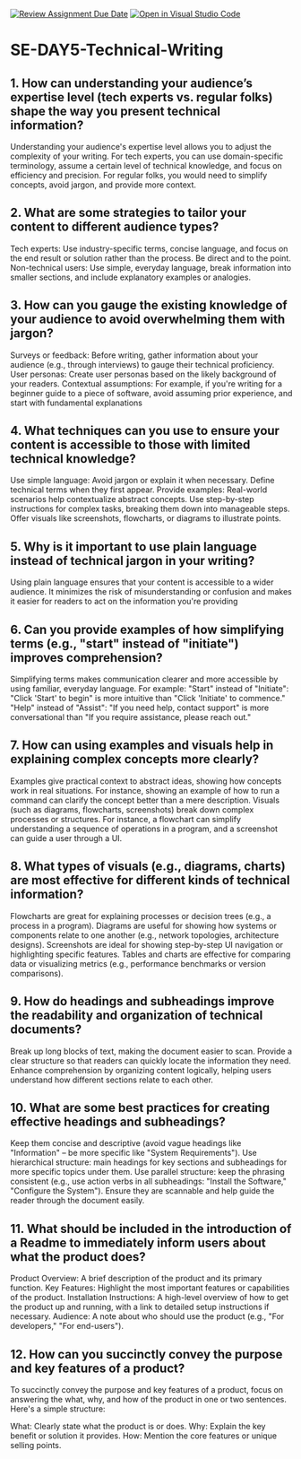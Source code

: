 [![Review Assignment Due Date](https://classroom.github.com/assets/deadline-readme-button-22041afd0340ce965d47ae6ef1cefeee28c7c493a6346c4f15d667ab976d596c.svg)](https://classroom.github.com/a/zsAR-pyY)
[![Open in Visual Studio Code](https://classroom.github.com/assets/open-in-vscode-2e0aaae1b6195c2367325f4f02e2d04e9abb55f0b24a779b69b11b9e10269abc.svg)](https://classroom.github.com/online_ide?assignment_repo_id=17057802&assignment_repo_type=AssignmentRepo)
# SE-DAY5-Technical-Writing
## 1. How can understanding your audience’s expertise level (tech experts vs. regular folks) shape the way you present technical information?
Understanding your audience's expertise level allows you to adjust the complexity of your writing. For tech experts, you can use domain-specific terminology,
assume a certain level of technical knowledge, and focus on efficiency and precision. For regular folks,
you would need to simplify concepts, avoid jargon, and provide more context.

## 2. What are some strategies to tailor your content to different audience types?
Tech experts: Use industry-specific terms, concise language, and focus on the end result or solution rather than the process. Be direct and to the point.
Non-technical users: Use simple, everyday language, break information into smaller sections, and include explanatory examples or analogies.

## 3. How can you gauge the existing knowledge of your audience to avoid overwhelming them with jargon?
Surveys or feedback: Before writing, gather information about your audience (e.g., through interviews) to gauge their technical proficiency.
User personas: Create user personas based on the likely background of your readers.
Contextual assumptions: For example, if you're writing for a beginner guide to a piece of software, avoid assuming prior experience, and start with fundamental explanations

## 4. What techniques can you use to ensure your content is accessible to those with limited technical knowledge?
Use simple language: Avoid jargon or explain it when necessary.
Define technical terms when they first appear.
Provide examples: Real-world scenarios help contextualize abstract concepts.
Use step-by-step instructions for complex tasks, breaking them down into manageable steps.
Offer visuals like screenshots, flowcharts, or diagrams to illustrate points.

## 5. Why is it important to use plain language instead of technical jargon in your writing?
Using plain language ensures that your content is accessible to a wider audience. It minimizes the risk of misunderstanding or confusion 
and makes it easier for readers to act on the information you're providing

## 6. Can you provide examples of how simplifying terms (e.g., "start" instead of "initiate") improves comprehension?
Simplifying terms makes communication clearer and more accessible by using familiar, everyday language.
For example:
"Start" instead of "Initiate": "Click 'Start' to begin" is more intuitive than "Click 'Initiate' to commence."
"Help" instead of "Assist": "If you need help, contact support" is more conversational than "If you require assistance, please reach out."

## 7. How can using examples and visuals help in explaining complex concepts more clearly?
Examples give practical context to abstract ideas, showing how concepts work in real situations. For instance, showing an example of 
how to run a command can clarify the concept better than a mere description.
Visuals (such as diagrams, flowcharts, screenshots) break down complex processes or structures. For instance, a flowchart can simplify understanding a sequence 
of operations in a program, and a screenshot can guide a user through a UI.

## 8. What types of visuals (e.g., diagrams, charts) are most effective for different kinds of technical information?
Flowcharts are great for explaining processes or decision trees (e.g., a process in a program).
Diagrams are useful for showing how systems or components relate to one another (e.g., network topologies, architecture designs).
Screenshots are ideal for showing step-by-step UI navigation or highlighting specific features.
Tables and charts are effective for comparing data or visualizing metrics (e.g., performance benchmarks or version comparisons).

## 9. How do headings and subheadings improve the readability and organization of technical documents?
Break up long blocks of text, making the document easier to scan.
Provide a clear structure so that readers can quickly locate the information they need.
Enhance comprehension by organizing content logically, helping users understand how different sections relate to each other.

## 10. What are some best practices for creating effective headings and subheadings?
Keep them concise and descriptive (avoid vague headings like "Information" – be more specific like "System Requirements").
Use hierarchical structure: main headings for key sections and subheadings for more specific topics under them.
Use parallel structure: keep the phrasing consistent (e.g., use action verbs in all subheadings: "Install the Software," "Configure the System").
Ensure they are scannable and help guide the reader through the document easily.

## 11. What should be included in the introduction of a Readme to immediately inform users about what the product does?
Product Overview: A brief description of the product and its primary function.
Key Features: Highlight the most important features or capabilities of the product.
Installation Instructions: A high-level overview of how to get the product up and running, with a link to detailed setup instructions if necessary.
Audience: A note about who should use the product (e.g., "For developers," "For end-users").

## 12. How can you succinctly convey the purpose and key features of a product?
To succinctly convey the purpose and key features of a product, focus on answering the what, why, and how of the product in one or two sentences. Here's a simple structure:

What: Clearly state what the product is or does.
Why: Explain the key benefit or solution it provides.
How: Mention the core features or unique selling points.
